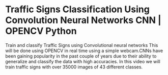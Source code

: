 
# Traffic Signs Classification Using Convolution Neural Networks CNN | OPENCV Python 

Train and classify Traffic Signs using Convolutional neural networks This will be done using  OPENCV in real time using a simple webcam.CNNs have been gaining popularity in the past couple of years due to their ability to generalize and classify the data with high accuracies. In this video we will train traffic signs with over 35000 images of 43 different classes.
